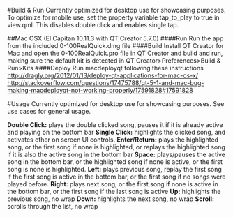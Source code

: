 #Build & Run
Currently optimized for desktop use for showcasing purposes. To optimize for mobile use, set the property variable tap_to_play to true in view.qml. This disables double click and enables single tap.

##Mac OSX (El Capitan 10.11.3 with QT Creator 5.7.0)
####Run
Run the app from the included 0-100RealQuick.dmg file
####Build
Install QT Creator for Mac and open the 0-100RealQuick.pro file in QT Creator and build and run, making sure the default kit is detected in QT Creator>Preferences>Build & Run>Kits
####Deploy
Run macdeployqt following these instructions http://dragly.org/2012/01/13/deploy-qt-applications-for-mac-os-x/
http://stackoverflow.com/questions/17475788/qt-5-1-and-mac-bug-making-macdeployqt-not-working-properly/17591828#17591828

#Usage
Currently optimized for desktop use for showcasing purposes. See use cases for general usage.

**Double Click:** plays the double clicked song, pauses it if it is already active and playing on the bottom bar
**Single Click:** highlights the clicked song, and activates other on screen UI controls.
**Enter/Return:** plays the highlighted song, or the first song if none is highlighted, or replays the highlighted song if it is also the active song in the bottom bar
**Space:** plays/pauses the active song in the bottom bar, or the highlighted song if none is active, or the first song is none is highlighted.
**Left:** plays previous song, replay the first song if the first song is active in the bottom bar, or the first song if no songs were played before.
**Right:** plays next song, or the first song if none is active in the bottom bar, or the first song if the last song is active
**Up:** highlights the previous song, no wrap
**Down:** highlights the next song, no wrap
**Scroll:** scrolls through the list, no wrap

